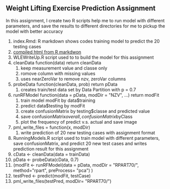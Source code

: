 ## Weight Lifting Exercise Prediction Assignment
In this assignment, I create two R scripts help me to run model with different parameters, and save the results to different directories for me to pickup the model with better accuracy
1. index.Rmd: R markdown shows codes training model to predict the 20 testing cases
1. [compiled html from R markdwon](http://powertsai.github.io/WLEPredictionModel/)
1. WLEWriteUp.R script used to to build the model for this assignment
  1. cleanData function(data) return cleanData
      1. keep measurement value and classe only
      2. romove column with missing values
      3. uses nearZeroVar to remove nzv, zeroVar columns
  2. probeData function(cleanData, prob) return pData
      1. creates train/test data set by Data Partition with p = 0.7
  3. runRFModel function(data = pData, modDir = "NZV", ...) return modFit
      1. train model modFit by data$training
      1. predict data$testing by modFit
      1. create confusionMatrix by testing$classe and predicted value
      1. save confusionMatrix$overall , confusionMatrix$byClass
      1. plot the frequency of predict v.s. actual and save image
  4. pml_write_files = function(x, modDir)
      1. write prediction of 20 new testing cases with assignment format
1. RunningModels.R script used to train model with different parameters, save confusionMatrix, and predict 20 new test cases and writes prediction result for this assignment
  1. cData <- cleanData(data = trainData)
  2. pData <- probeData(cData, 0.7)
  3. (modFit <- runRFModel(data = pData,  modDir = "RPART70/", method="rpart", preProcess= "pca") )
  4. testPred <- predict(modFit, testCase)
  5. pml_write_files(testPred, modDir= "RPART70/")  
